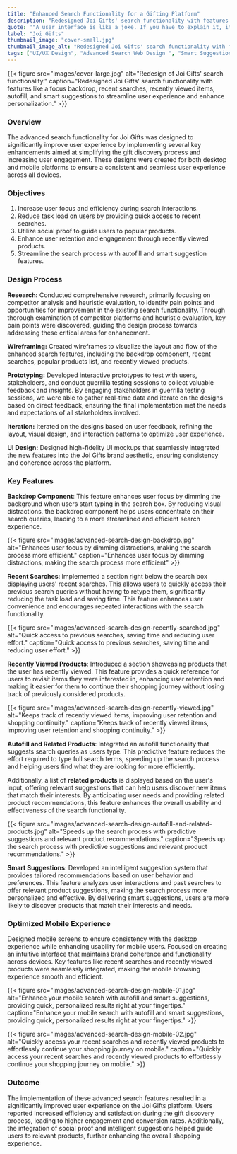 ```yaml
---
title: "Enhanced Search Functionality for a Gifting Platform"
description: "Redesigned Joi Gifts' search functionality with features like a focus backdrop, recent searches, recently viewed items, autofill, and smart suggestions to streamline user experience and enhance personalization."
quote: '"A user interface is like a joke. If you have to explain it, it’s not that good." - Martin LeBlanc'
label: "Joi Gifts"
thumbnail_image: "cover-small.jpg"
thumbnail_image_alt: "Redesigned Joi Gifts' search functionality with features like a focus backdrop, recent searches, recently viewed items, autofill, and smart suggestions to streamline user experience and enhance personalization."
tags: ["UI/UX Design", "Advanced Search Web Design ", "Smart Suggestions UI Design", "Advanced Search UX Design", "Search UX Design"]
---
```


{{< figure 
    src="images/cover-large.jpg"
    alt="Redesign of Joi Gifts' search functionality."
    caption="Redesigned Joi Gifts' search functionality with features like a focus backdrop, recent searches, recently viewed items, autofill, and smart suggestions to streamline user experience and enhance personalization." >}}

### Overview

The advanced search functionality for Joi Gifts was designed to significantly improve user experience by implementing several key enhancements aimed at simplifying the gift discovery process and increasing user engagement. These designs were created for both desktop and mobile platforms to ensure a consistent and seamless user experience across all devices.

### Objectives

1. Increase user focus and efficiency during search interactions.
2. Reduce task load on users by providing quick access to recent searches.
3. Utilize social proof to guide users to popular products.
4. Enhance user retention and engagement through recently viewed products.
5. Streamline the search process with autofill and smart suggestion features.

### Design Process

**Research:** Conducted comprehensive research, primarily focusing on competitor analysis and heuristic evaluation, to identify pain points and opportunities for improvement in the existing search functionality. Through thorough examination of competitor platforms and heuristic evaluation, key pain points were discovered, guiding the design process towards addressing these critical areas for enhancement.

**Wireframing:** Created wireframes to visualize the layout and flow of the enhanced search features, including the backdrop component, recent searches, popular products list, and recently viewed products.

**Prototyping:** Developed interactive prototypes to test with users, stakeholders, and conduct guerrilla testing sessions to collect valuable feedback and insights. By engaging stakeholders in guerrilla testing sessions, we were able to gather real-time data and iterate on the designs based on direct feedback, ensuring the final implementation met the needs and expectations of all stakeholders involved.

**Iteration:** Iterated on the designs based on user feedback, refining the layout, visual design, and interaction patterns to optimize user experience.

**UI Design:** Designed high-fidelity UI mockups that seamlessly integrated the new features into the Joi Gifts brand aesthetic, ensuring consistency and coherence across the platform.

### Key Features

**Backdrop Component**: This feature enhances user focus by dimming the background when users start typing in the search box. By reducing visual distractions, the backdrop component helps users concentrate on their search queries, leading to a more streamlined and efficient search experience.

{{< figure 
    src="images/advanced-search-design-backdrop.jpg"
    alt="Enhances user focus by dimming distractions, making the search process more efficient."
    caption="Enhances user focus by dimming distractions, making the search process more efficient" >}}

**Recent Searches**: Implemented a section right below the search box displaying users' recent searches. This allows users to quickly access their previous search queries without having to retype them, significantly reducing the task load and saving time. This feature enhances user convenience and encourages repeated interactions with the search functionality.

{{< figure 
    src="images/advanced-search-design-recently-searched.jpg"
    alt="Quick access to previous searches, saving time and reducing user effort."
    caption="Quick access to previous searches, saving time and reducing user effort." >}}

**Recently Viewed Products**: Introduced a section showcasing products that the user has recently viewed. This feature provides a quick reference for users to revisit items they were interested in, enhancing user retention and making it easier for them to continue their shopping journey without losing track of previously considered products.

{{< figure 
    src="images/advanced-search-design-recently-viewed.jpg"
    alt="Keeps track of recently viewed items, improving user retention and shopping continuity."
    caption="Keeps track of recently viewed items, improving user retention and shopping continuity." >}}

**Autofill and Related Products**: Integrated an autofill functionality that suggests search queries as users type. This predictive feature reduces the effort required to type full search terms, speeding up the search process and helping users find what they are looking for more efficiently.

Additionally, a list of **related products** is displayed based on the user's input, offering relevant suggestions that can help users discover new items that match their interests. By anticipating user needs and providing related product recommendations, this feature enhances the overall usability and effectiveness of the search functionality.

{{< figure 
    src="images/advanced-search-design-autofill-and-related-products.jpg"
    alt="Speeds up the search process with predictive suggestions and relevant product recommendations."
    caption="Speeds up the search process with predictive suggestions and relevant product recommendations." >}}

**Smart Suggestions**: Developed an intelligent suggestion system that provides tailored recommendations based on user behavior and preferences. This feature analyzes user interactions and past searches to offer relevant product suggestions, making the search process more personalized and effective. By delivering smart suggestions, users are more likely to discover products that match their interests and needs.

### Optimized Mobile Experience

Designed mobile screens to ensure consistency with the desktop experience while enhancing usability for mobile users. Focused on creating an intuitive interface that maintains brand coherence and functionality across devices. Key features like recent searches and recently viewed products were seamlessly integrated, making the mobile browsing experience smooth and efficient.

{{< figure 
    src="images/advanced-search-design-mobile-01.jpg"
    alt="Enhance your mobile search with autofill and smart suggestions, providing quick, personalized results right at your fingertips."
    caption="Enhance your mobile search with autofill and smart suggestions, providing quick, personalized results right at your fingertips." >}}

{{< figure 
    src="images/advanced-search-design-mobile-02.jpg"
    alt="Quickly access your recent searches and recently viewed products to effortlessly continue your shopping journey on mobile."
    caption="Quickly access your recent searches and recently viewed products to effortlessly continue your shopping journey on mobile." >}}

### Outcome

The implementation of these advanced search features resulted in a significantly improved user experience on the Joi Gifts platform. Users reported increased efficiency and satisfaction during the gift discovery process, leading to higher engagement and conversion rates. Additionally, the integration of social proof and intelligent suggestions helped guide users to relevant products, further enhancing the overall shopping experience.